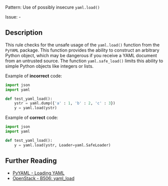 Pattern: Use of possibly insecure `yaml.load()`

Issue: -

## Description

This rule checks for the unsafe usage of the `yaml.load()` function from
the `PyYAML` package. This function provides the ability to construct
an arbitrary Python object, which may be dangerous if you receive a YAML
document from an untrusted source. The function `yaml.safe_load()` limits this
ability to simple Python objects like integers or lists.


Example of **incorrect** code:

```python
import json
import yaml

def test_yaml_load():
    ystr = yaml.dump({'a' : 1, 'b' : 2, 'c' : 3})
    y = yaml.load(ystr)
```

Example of **correct** code:

```python
import json
import yaml

def test_yaml_load():
    y = yaml.load(ystr, Loader=yaml.SafeLoader)
```

## Further Reading

* [PyYAML - Loading YAML](http://pyyaml.org/wiki/PyYAMLDocumentation#LoadingYAML)
* [OpenStack - B506: yaml_load](https://docs.openstack.org/developer/bandit/plugins/yaml_load.html)

